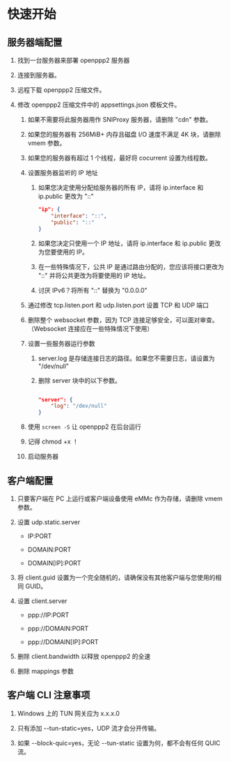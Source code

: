 # 快速开始

## 服务器端配置

1. 找到一台服务器来部署 openppp2 服务器

2. 连接到服务器。

3. 远程下载 openppp2 压缩文件。

4. 修改 openppp2 压缩文件中的 appsettings.json 模板文件。

    1. 如果不需要将此服务器用作 SNIProxy 服务器，请删除 "cdn" 参数。

    2. 如果您的服务器有 256MiB+ 内存且磁盘 I/O 速度不满足 4K 块，请删除 vmem 参数。

    3. 如果您的服务器有超过 1 个线程，最好将 cocurrent 设置为线程数。

    4. 设置服务器监听的 IP 地址

        1. 如果您决定使用分配给服务器的所有 IP，请将 ip.interface 和 ip.public 更改为 "::"

            ```json
            "ip": {
                "interface": "::",
                "public": "::"
            }
            ```
        2. 如果您决定只使用一个 IP 地址，请将 ip.interface 和 ip.public 更改为您要使用的 IP。

        3. 在一些特殊情况下，公共 IP 是通过路由分配的，您应该将接口更改为 "::" 并将公共更改为将要使用的 IP 地址。

        4. 讨厌 IPv6？将所有 "::" 替换为 "0.0.0.0"

    5. 通过修改 tcp.listen.port 和 udp.listen.port 设置 TCP 和 UDP 端口

    6. 删除整个 websocket 参数，因为 TCP 连接足够安全，可以面对审查。（Websocket 连接应在一些特殊情况下使用）

    7. 设置一些服务器运行参数
    
        1. server.log 是存储连接日志的路径。如果您不需要日志，请设置为 "/dev/null"

        2. 删除 server 块中的以下参数。

            ```json
            
            "server": {
                "log": "/dev/null"
            }

            ```
    
    8. 使用 `screen -S` 让 openppp2 在后台运行

    9. 记得 chmod +x ！

    10. 启动服务器

## 客户端配置

1. 只要客户端在 PC 上运行或客户端设备使用 eMMc 作为存储，请删除 vmem 参数。

2. 设置 udp.static.server

    - IP:PORT

    - DOMAIN:PORT

    - DOMAIN[IP]:PORT

3. 将 client.guid 设置为一个完全随机的，请确保没有其他客户端与您使用的相同 GUID。

4. 设置 client.server

    - ppp://IP:PORT

    - ppp://DOMAIN:PORT

    - ppp://DOMAIN[IP]:PORT

5. 删除 client.bandwidth 以释放 openppp2 的全速

6. 删除 mappings 参数

## 客户端 CLI 注意事项

1. Windows 上的 TUN 网关应为 x.x.x.0

2. 只有添加 --tun-static=yes，UDP 流才会分开传输。

3. 如果 --block-quic=yes，无论 --tun-static 设置为何，都不会有任何 QUIC 流。
